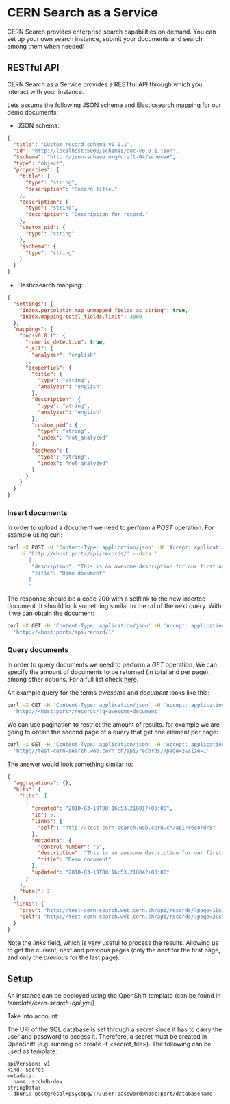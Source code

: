 # CERN Search as a Service

CERN Search provides enterprise search capabilities on demand. You can set up your own search instance, submit your 
documents and search among them when needed!

## RESTful API

CERN Search as a Service provides a RESTful API through which you interact with your instance.

Lets assume the following JSON schema and Elasticsearch mapping for our demo documents:

- JSON schema:
```json
{
  "title": "Custom record schema v0.0.1",
  "id": "http://localhost:5000/schemas/doc-v0.0.1.json",
  "$schema": "http://json-schema.org/draft-04/schema#",
  "type": "object",
  "properties": {
    "title": {
      "type": "string",
      "description": "Record title."
    },
    "description": {
      "type": "string",
      "description": "Description for record."
    },
    "custom_pid": {
      "type": "string"
    },
    "$schema": {
      "type": "string"
    }
  }
}
```

- Elasticsearch mapping: 
```json
{
  "settings": {
    "index.percolator.map_unmapped_fields_as_string": true,
    "index.mapping.total_fields.limit": 3000
  },
  "mappings": {
    "doc-v0.0.1": {
      "numeric_detection": true,
      "_all": {
        "analyzer": "english"
      },
      "properties": {
        "title": {
          "type": "string",
          "analyzer": "english"
        },
        "description": {
          "type": "string",
          "analyzer": "english"
        },
        "custom_pid": {
          "type": "string",
          "index": "not_analyzed"
        },
        "$schema": {
          "type": "string",
          "index": "not_analyzed"
        }
      }
    }
  }
}
```

### Insert documents

In order to upload a document we need to perform a *POST* operation. For example using curl:

```bash
curl -X POST -H 'Content-Type: application/json' -H 'Accept: application/json' \
    -i 'http://<host:port>/api/records/' --data '
       {
        "description": "This is an awesome description for our first uploaded document",
        "title": "Demo document"
       }
       '
```

The response should be a code 200 with a selflink to the new inserted document. 
It should look something similar to the url of the next query. With it we can obtain the document:

```bash
curl -X GET -H 'Content-Type: application/json' -H 'Accept: application/json' \
  'http://<host:port>/api/record/1'

```

### Query documents

In order to query documents we need to perform a *GET* operation. We can specify the amount of 
documents to be returned (in total and per page), among other options. For a full list check
[here](https://www.elastic.co/guide/en/elasticsearch/reference/current/query-dsl.html).

An example query for the terms _awesome_ and _document_ looks like this:

```bash
curl -X GET -H 'Content-Type: application/json' -H 'Accept: application/json' \
  'http://<host:port>/records/?q=awesome+document'
```

We can use pagination to restrict the amount of results. for example we are going to obtain the second page of a query
that get one element per page:
```bash
curl -X GET -H 'Content-Type: application/json' -H 'Accept: application/json' \
  'http://test-cern-search.web.cern.ch/api/records/?page=2&size=1'
```

The answer would look something similar to:
```json
{
  "aggregations": {}, 
  "hits": {
    "hits": [
      {
        "created": "2018-03-19T08:16:53.218017+00:00", 
        "id": 5, 
        "links": {
          "self": "http://test-cern-search.web.cern.ch/api/record/5"
        }, 
        "metadata": {
          "control_number": "5", 
          "description": "This is an awesome description for our first uploaded document", 
          "title": "Demo document"
        }, 
        "updated": "2018-03-19T08:16:53.218042+00:00"
      }
    ], 
    "total": 2
  }, 
  "links": {
    "prev": "http://test-cern-search.web.cern.ch/api/records/?page=1&size=1", 
    "self": "http://test-cern-search.web.cern.ch/api/records/?page=2&size=1"
  }
}
```

Note the *links* field, which is very useful to process the results. Allowing us to get the current, next and previous
pages (only the _next_ for the first page, and only the _previous_ for the last page).
## Setup

An instance can be deployed using the OpenShift template (can be found in _template/cern-search-api.yml_)

Take into account:

The URI of the SQL database is set through a secret since it has to carry the user and password to access it. Therefore,
a secret must be created in OpenShift (e.g. running oc create -f <secret_file>). The following can be used as template:

```
apiVersion: v1
kind: Secret
metadata:
  name: srchdb-dev
stringData:
  dburi: postgresql+psycopg2://user:password@host:port/databasename
```